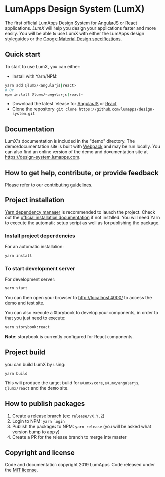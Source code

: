# LumApps Design System (LumX)

The first official LumApps Design System for [AngularJS][angularjs] or [React][react] applications.
_LumX_ will help you design your applications faster and more easily. You will be able to use LumX with either the LumApps design styleguides or the [Google Material Design specifications][material].

## Quick start

To start to use LumX, you can either:

-   Install with Yarn/NPM:

```bash
yarn add @lumx/<angularjs|react>
# Or
npm install @lumx/<angularjs|react>
```

-   Download the latest release for [AngularJS][angularjs-release] or [React][react-release]
-   Clone the repository: `git clone https://github.com/lumapps/design-system.git`

## Documentation

LumX's documentation is included in the "demo" directory. The demo/documentation site is built with [Webpack][webpack] and may be run locally.
You can also find an online version of the demo and documentation site at https://design-system.lumapps.com.

## How to get help, contribute, or provide feedback

Please refer to our [contributing guidelines](CONTRIBUTING.md).

## Project installation

[Yarn dependency manager](https://yarnpkg.com/) is recommended to launch the project. Check out the [official installation documentation](https://yarnpkg.com/en/docs/install) if not installed.
You will need Yarn to execute the automatic setup script as well as for publishing the package.

### Install project dependencies

For an automatic installation:

```bash
yarn install
```

### To start development server

For development server:

```bash
yarn start
```

You can then open your browser to [http://localhost:4000/](http://localhost:4000/) to access the demo and test site.

You can also execute a Storybook to develop your components, in order to that you just need to execute:

```bash
yarn storybook:react
```

**Note**: storybook is currently configured for React components.

## Project build

you can build LumX by using:

```bash
yarn build
```

This will produce the target build for `@lumx/core`, `@lumx/angularjs`, `@lumx/react` and the demo site.

## How to publish packages

1. Create a release branch (ex: `release/vX.Y.Z`)
2. Login to NPM: `yarn login`
3. Publish the packages to NPM: `yarn release`
   (you will be asked what version bump to apply)
4. Create a PR for the release branch to merge into master

## Copyright and license

Code and documentation copyright 2019 LumApps. Code released under the [MIT license](LICENSE.md).

[angularjs]: https://angularjs.org/
[react]: https://react.org/
[material]: http://www.google.com/design/spec/material-design/introduction.html
[angularjs-release]: https://www.npmjs.com/package/@lumx/angularjs
[react-release]: https://www.npmjs.com/package/@lumx/react
[webpack]: https://webpack.js.org/
